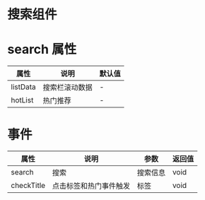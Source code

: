 # 搜索组件

<demo src="../../demos/search/index.vue" desc=""></demo>

# search 属性

| 属性     | 说明           | 默认值 |
| -------- | -------------- | ------ |
| listData | 搜索栏滚动数据 | -      |
| hotList  | 热门推荐       | -      |

# 事件

| 属性       | 说明                   | 参数     | 返回值 |
| ---------- | ---------------------- | -------- | ------ |
| search     | 搜索                   | 搜索信息 | void   |
| checkTitle | 点击标签和热门事件触发 | 标签     | void   |
